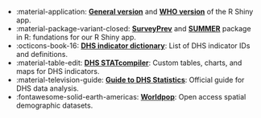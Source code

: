 
<div class="grid cards" markdown>

- :material-application: <a href="https://rsc.stat.washington.edu/surveyPrevRShiny/" target="_blank"><strong>General version</strong></a> and 
<a href="https://rsc.stat.washington.edu/saeforhealth/" target="_blank"><strong>WHO version</strong></a> of the R Shiny app. 
- :material-package-variant-closed: <a href="https://github.com/richardli/surveyPrev/" target="_blank"><strong> SurveyPrev</strong></a> and <a href="https://github.com/richardli/SUMMER/" target="_blank"><strong> SUMMER</strong></a> package in R: fundations for our R Shiny app.
- :octicons-book-16: <a href="https://api.dhsprogram.com/rest/dhs/indicators?f=html" target="_blank"><strong>DHS indicator dictionary</strong></a>: List of DHS indicator IDs and definitions.
- :material-table-edit: <a href="https://www.statcompiler.com/en/" target="_blank"><strong>DHS STATcompiler</strong></a>: Custom tables, charts, and maps for DHS indicators.
- :material-television-guide: <a href="https://dhsprogram.com/data/Guide-to-DHS-Statistics/" target="_blank"><strong>Guide to DHS Statistics</strong></a>: Official guide for DHS data analysis.
- :fontawesome-solid-earth-americas: <a href="https://www.worldpop.org/" target="_blank"><strong>Worldpop</strong></a>: Open access spatial demographic datasets.


</div>


